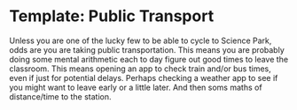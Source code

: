 # Template: Public Transport

Unless you are one of the lucky few to be able to cycle to Science Park, odds are you are taking public transportation. This means you are probably doing some mental arithmetic each to day figure out good times to leave the classroom. This means opening an app to check train and/or bus times, even if just for potential delays. Perhaps checking a weather app to see if you might want to leave early or a little later. And then soms maths of distance/time to the station.  